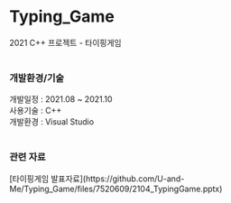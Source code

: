 # Typing_Game
2021 C++ 프로젝트 - 타이핑게임<br><br>

<h3> 개발환경/기술 </h3>
개발일정 : 2021.08 ~ 2021.10 <br>
사용기술 : C++ <br>
개발환경 : Visual Studio <br><br>

<h3> 관련 자료 </h3>
[타이핑게임 발표자료](https://github.com/U-and-Me/Typing_Game/files/7520609/2104_TypingGame.pptx)

